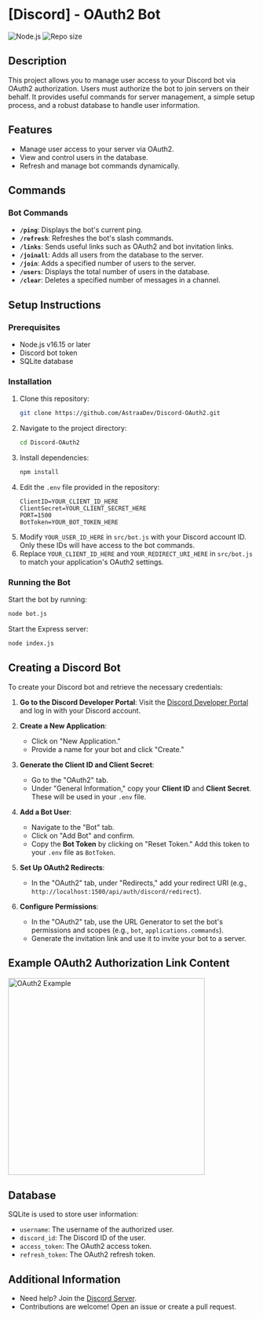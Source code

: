 # [Discord] - OAuth2 Bot

![Node.js](https://img.shields.io/badge/Nodejs-16.15-informational.svg)
![Repo size](https://img.shields.io/github/repo-size/AstraaDev/Discord-OAuth2.svg?label=Repo%20size&style=flat-square)

## Description
This project allows you to manage user access to your Discord bot via OAuth2 authorization. Users must authorize the bot to join servers on their behalf. It provides useful commands for server management, a simple setup process, and a robust database to handle user information.

## Features
- Manage user access to your server via OAuth2.
- View and control users in the database.
- Refresh and manage bot commands dynamically.

## Commands

### Bot Commands
- **`/ping`**: Displays the bot's current ping.
- **`/refresh`**: Refreshes the bot's slash commands.
- **`/links`**: Sends useful links such as OAuth2 and bot invitation links.
- **`/joinall`**: Adds all users from the database to the server.
- **`/join`**: Adds a specified number of users to the server.
- **`/users`**: Displays the total number of users in the database.
- **`/clear`**: Deletes a specified number of messages in a channel.

## Setup Instructions

### Prerequisites
- Node.js v16.15 or later
- Discord bot token
- SQLite database

### Installation
1. Clone this repository:
   ```bash
   git clone https://github.com/AstraaDev/Discord-OAuth2.git
   ```
2. Navigate to the project directory:
   ```bash
   cd Discord-OAuth2
   ```
3. Install dependencies:
   ```bash
   npm install
   ```
4. Edit the `.env` file provided in the repository:
   ```env
   ClientID=YOUR_CLIENT_ID_HERE
   ClientSecret=YOUR_CLIENT_SECRET_HERE
   PORT=1500
   BotToken=YOUR_BOT_TOKEN_HERE
   ```
5. Modify `YOUR_USER_ID_HERE` in `src/bot.js` with your Discord account ID. Only these IDs will have access to the bot commands.
6. Replace `YOUR_CLIENT_ID_HERE` and `YOUR_REDIRECT_URI_HERE` in `src/bot.js` to match your application's OAuth2 settings.

### Running the Bot
Start the bot by running:
```bash
node bot.js
```

Start the Express server:
```bash
node index.js
```

## Creating a Discord Bot

To create your Discord bot and retrieve the necessary credentials:

1. **Go to the Discord Developer Portal**:
   Visit the [Discord Developer Portal](https://discord.com/developers/applications) and log in with your Discord account.

2. **Create a New Application**:
   - Click on "New Application."
   - Provide a name for your bot and click "Create."

3. **Generate the Client ID and Client Secret**:
   - Go to the "OAuth2" tab.
   - Under "General Information," copy your **Client ID** and **Client Secret**. These will be used in your `.env` file.

4. **Add a Bot User**:
   - Navigate to the "Bot" tab.
   - Click on "Add Bot" and confirm.
   - Copy the **Bot Token** by clicking on "Reset Token." Add this token to your `.env` file as `BotToken`.

5. **Set Up OAuth2 Redirects**:
   - In the "OAuth2" tab, under "Redirects," add your redirect URI (e.g., `http://localhost:1500/api/auth/discord/redirect`).

6. **Configure Permissions**:
   - In the "OAuth2" tab, use the URL Generator to set the bot's permissions and scopes (e.g., `bot`, `applications.commands`).
   - Generate the invitation link and use it to invite your bot to a server.

## Example OAuth2 Authorization Link Content
<img src="https://cdn.discordapp.com/attachments/1079127307656122501/1325528616729051229/image_1.png?ex=677c1e39&is=677accb9&hm=5e556d1d6d4df4a54e9bcd9d06a45df145254a7bbfdbab7796d5677aba24effe&" alt="OAuth2 Example" width="400">

## Database
SQLite is used to store user information:
- `username`: The username of the authorized user.
- `discord_id`: The Discord ID of the user.
- `access_token`: The OAuth2 access token.
- `refresh_token`: The OAuth2 refresh token.

## Additional Information
- Need help? Join the [Discord Server](https://astraadev.github.io/#/discord).
- Contributions are welcome! Open an issue or create a pull request.
